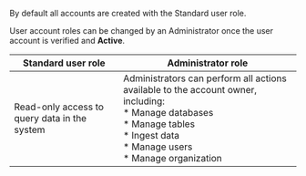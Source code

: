By default all accounts are created with the Standard user role.

User account roles can be changed by an Administrator once the user account is verified and **Active**.

| Standard user role | Administrator role |
|---|---|
| Read-only access to query data in the system | Administrators can perform all actions available to the account owner, including:<br/>* Manage databases<br/>* Manage tables<br/>* Ingest data<br/>* Manage users<br/>* Manage organization |
